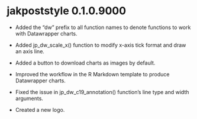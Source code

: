 # jakpoststyle 0.1.0.9000

* Added the “dw” prefix to all function names to denote functions to work with Datawrapper charts.

* Added jp_dw_scale_x() function to modify x-axis tick format and draw an axis line.

* Added a button to download charts as images by default.

* Improved the workflow in the R Markdown template to produce Datawrapper charts.

* Fixed the issue in jp_dw_c19_annotation() function’s line type and width arguments.

* Created a new logo.
